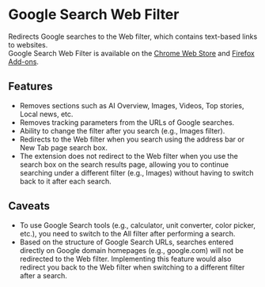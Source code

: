 # Google Search Web Filter
Redirects Google searches to the Web filter, which contains text-based links to websites.<br> Google Search Web Filter is available on the <a href="https://chromewebstore.google.com/detail/google-search-web-filter/cnailmoibfjlnlnjedbgbjbononifola" target="_blank">Chrome Web Store</a> and <a href="https://addons.mozilla.org/en-US/firefox/addon/google-search-web-filter/" target="_blank">Firefox Add-ons</a>.
## Features
- Removes sections such as AI Overview, Images, Videos, Top stories, Local news, etc.
- Removes tracking parameters from the URLs of Google searches.
- Ability to change the filter after you search (e.g., Images filter).
- Redirects to the Web filter when you search using the address bar or New Tab page search box.
- The extension does not redirect to the Web filter when you use the search box on the search results page, allowing you to continue searching under a different filter (e.g., Images) without having to switch back to it after each search.

## Caveats
- To use Google Search tools (e.g., calculator, unit converter, color picker, etc.), you need to switch to the All filter after performing a search.
- Based on the structure of Google Search URLs, searches entered directly on Google domain homepages (e.g., google.com) will not be redirected to the Web filter. Implementing this feature would also redirect you back to the Web filter when switching to a different filter after a search.




